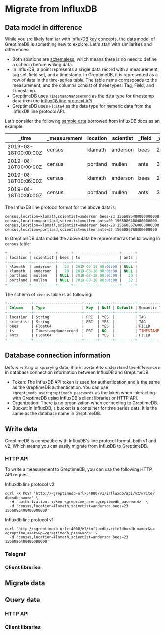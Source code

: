 # Migrate from InfluxDB



## Data model in difference

While you are likely familiar with [InfluxDB key concepts](https://docs.influxdata.com/influxdb/v2/reference/key-concepts/), the [data model](../concepts/data-model.md) of GreptimeDB is something new to explore.
Let's start with similarities and differences:

- Both solutions are [schemaless](/user-guide/write-data/overview#automatic-schema-generation), which means there is no need to define a schema before writing data.
- In InfluxDB, a point represents a single data record with a measurement, tag set, field set, and a timestamp. In GreptimeDB, it is represented as a row of data in the time-series table. The table name corresponds to the measurement, and the columns consist of three types: Tag, Field, and Timestamp.
- GreptimeDB uses `TimestampNanosecond` as the data type for timestamp data from the [InfluxDB line protocol API](/user-guide/write-data/influxdb-line).
- GreptimeDB uses `Float64` as the data type for numeric data from the InfluxDB line protocol API.

Let’s consider the following [sample data](https://docs.influxdata.com/influxdb/v2/reference/key-concepts/data-elements/#sample-data) borrowed from InfluxDB docs as an example:

|_time|_measurement|location|scientist|_field|_value|
|---|---|---|---|---|---|
|2019-08-18T00:00:00Z|census|klamath|anderson|bees|23|
|2019-08-18T00:00:00Z|census|portland|mullen|ants|30|
|2019-08-18T00:06:00Z|census|klamath|anderson|bees|28|
|2019-08-18T00:06:00Z|census|portland|mullen|ants|32|

The InfluxDB line protocol format for the above data is:


```shell
census,location=klamath,scientist=anderson bees=23 1566086400000000000
census,location=portland,scientist=mullen ants=30 1566086400000000000
census,location=klamath,scientist=anderson bees=28 1566086760000000000
census,location=portland,scientist=mullen ants=32 1566086760000000000
```

In GreptimeDB data model the above data be represented as the following in `census` table:

```sql
+----------+-----------+------+---------------------+------+
| location | scientist | bees | ts                  | ants |
+----------+-----------+------+---------------------+------+
| klamath  | anderson  |   23 | 2019-08-18 00:00:00 | NULL |
| klamath  | anderson  |   28 | 2019-08-18 00:06:00 | NULL |
| portland | mullen    | NULL | 2019-08-18 00:00:00 |   30 |
| portland | mullen    | NULL | 2019-08-18 00:06:00 |   32 |
+----------+-----------+------+---------------------+------+
```

The schema of `census` table is as following:

```sql
+-----------+----------------------+------+------+---------+---------------+
| Column    | Type                 | Key  | Null | Default | Semantic Type |
+-----------+----------------------+------+------+---------+---------------+
| location  | String               | PRI  | YES  |         | TAG           |
| scientist | String               | PRI  | YES  |         | TAG           |
| bees      | Float64              |      | YES  |         | FIELD         |
| ts        | TimestampNanosecond  | PRI  | NO   |         | TIMESTAMP     |
| ants      | Float64              |      | YES  |         | FIELD         |
+-----------+----------------------+------+------+---------+---------------+
```

## Database connection information

Before writing or querying data, it is important to understand the differences in database connection information between InfluxDB and GreptimeDB.

- Token: The InfluxDB API token is used for authentication and is the same as the GreptimeDB authentication. You can use `<greptimedb_user:greptimedb_password>` as the token when interacting with GreptimeDB using InfluxDB's client libraries or HTTP API.
- Organization: There is no organization when connecting to GreptimeDB.
- Bucket: In InfluxDB, a bucket is a container for time series data. It is the same as the database name in GreptimeDB.

## Write data

GreptimeDB is compatible with InfluxDB's line protocol format, both v1 and v2.
Which means you can easily migrate from InfluxDB to GreptimeDB.

### HTTP API

To write a measurement to GreptimeDB, you can use the following HTTP API request:

Influxdb line protocol v2:

```shell
curl -X POST 'http://<greptimedb-url>:4000/v1/influxdb/api/v2/write?db=<db-name>' \
  -H 'authorization: token <greptime_user:greptimedb_password>' \
  -d 'census,location=klamath,scientist=anderson bees=23 1566086400000000000'
```

Influxdb line protocol v1:

```shell
curl 'http://<greptimedb-url>:4000/v1/influxdb/write?db=<db-name>&u=<greptime_user>&p=<greptimedb_password>' \
  -d 'census,location=klamath,scientist=anderson bees=23 1566086400000000000'
```

### Telegraf



### Client libraries




## Migrate data

## Query data

### HTTP API

### Client libraries

